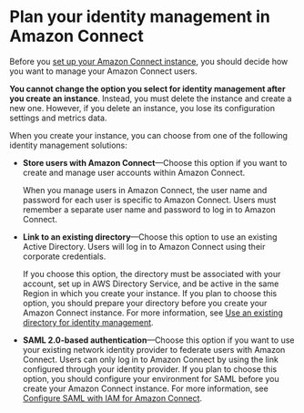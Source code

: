 # Plan your identity management in Amazon Connect<a name="connect-identity-management"></a>

Before you [set up your Amazon Connect instance](amazon-connect-instances.md), you should decide how you want to manage your Amazon Connect users\.

**You cannot change the option you select for identity management after you create an instance**\. Instead, you must delete the instance and create a new one\. However, if you delete an instance, you lose its configuration settings and metrics data\.

When you create your instance, you can choose from one of the following identity management solutions:
+ **Store users with Amazon Connect**—Choose this option if you want to create and manage user accounts within Amazon Connect\. 

  When you manage users in Amazon Connect, the user name and password for each user is specific to Amazon Connect\. Users must remember a separate user name and password to log in to Amazon Connect\.
+ **Link to an existing directory**—Choose this option to use an existing Active Directory\. Users will log in to Amazon Connect using their corporate credentials\.

  If you choose this option, the directory must be associated with your account, set up in AWS Directory Service, and be active in the same Region in which you create your instance\. If you plan to choose this option, you should prepare your directory before you create your Amazon Connect instance\. For more information, see [Use an existing directory for identity management](directory-service.md)\.
+ **SAML 2\.0\-based authentication**—Choose this option if you want to use your existing network identity provider to federate users with Amazon Connect\. Users can only log in to Amazon Connect by using the link configured through your identity provider\. If you plan to choose this option, you should configure your environment for SAML before you create your Amazon Connect instance\. For more information, see [Configure SAML with IAM for Amazon Connect](configure-saml.md)\.